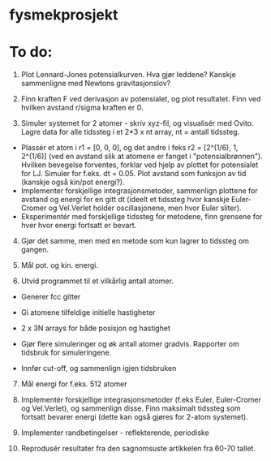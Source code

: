 # fysmekprosjekt

# To do:

1. Plot Lennard-Jones potensialkurven. Hva gjør leddene? Kanskje sammenligne med Newtons gravitasjonslov?

2. Finn kraften F ved derivasjon av potensialet, og plot resultatet. Finn ved hvilken avstand r/sigma kraften er 0.

3. Simuler systemet for 2 atomer - skriv xyz-fil, og visualisér med Ovito. Lagre data for alle tidssteg i et 2*3 x nt array, nt = antall tidssteg.
  - Plassér et atom i r1 = [0, 0, 0], og det andre i feks r2 = [2^(1/6), 1, 2^(1/6)] (ved en avstand slik at atomene er fanget i "potensialbrønnen"). Hvilken bevegelse forventes, forklar ved hjelp av plottet for potensialet for LJ. Simuler for f.eks. dt = 0.05. Plot avstand som funksjon av tid (kanskje også kin/pot energi?).
  -   Implementer forskjellige integrasjonsmetoder, sammenlign plottene for avstand og energi for en gitt dt (ideelt et tidssteg hvor kanskje Euler-Cromer og Vel.Verlet holder oscillasjonene, men hvor Euler sliter).
  - Eksperimentér med forskjellige tidssteg for metodene, finn grensene for hver hvor energi fortsatt er bevart.

4. Gjør det samme, men med en metode som kun lagrer to tidssteg om gangen.

5. Mål pot. og kin. energi.

6. Utvid programmet til et vilkårlig antall atomer.
  - Generer fcc gitter
  - Gi atomene tilfeldige initielle hastigheter
  - 2 x 3N arrays for både posisjon og hastighet

  - Gjør flere simuleringer og øk antall atomer gradvis. Rapporter om tidsbruk for simuleringene.
  - Innfør cut-off, og sammenlign igjen tidsbruken

7. Mål energi for f.eks. 512 atomer

8. Implementér forskjellige integrasjonsmetoder (f.eks Euler, Euler-Cromer og Vel.Verlet), og sammenlign disse. Finn maksimalt tidssteg som fortsatt bevarer energi (dette kan også gjøres for 2-atom systemet).

9. Implementer randbetingelser - reflekterende, periodiske

10. Reprodusér resultater fra den sagnomsuste artikkelen fra 60-70 tallet.
